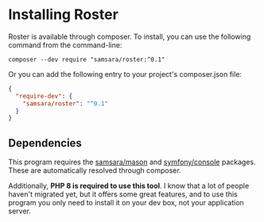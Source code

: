 # Installing Roster

Roster is available through composer. To install, you can use the following command from the command-line:

    composer --dev require "samsara/roster:^0.1"


Or you can add the following entry to your project's composer.json file:

```json
{
  "require-dev": {
    "samsara/roster": "^0.1"
  }
}
```

## Dependencies

This program requires the [samsara/mason](https://packagist.org/packages/samsara/mason) and [symfony/console](https://packagist.org/packages/symfony/console) packages. These are automatically resolved through composer.

Additionally, **PHP 8 is required to use this tool**. I know that a lot of people haven't migrated yet, but it offers some great features, and to use this program you only need to install it on your dev box, not your application server.